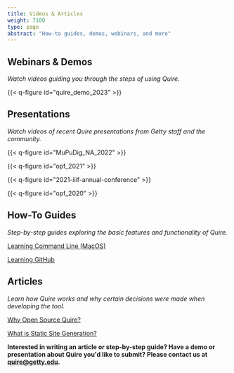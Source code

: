 ```yaml
---
title: Videos & Articles
weight: 7100
type: page
abstract: "How-to guides, demos, webinars, and more"
---
```


## Webinars & Demos

*Watch videos guiding you through the steps of using Quire.*

{{< q-figure id="quire_demo_2023" >}}

## Presentations

*Watch videos of recent Quire presentations from Getty staff and the community.*

{{< q-figure id="MuPuDig_NA_2022" >}}

{{< q-figure id="opf_2021" >}}

{{< q-figure id="2021-iiif-annual-conference" >}}

{{< q-figure id="opf_2020" >}}

## How-To Guides

*Step-by-step guides exploring the basic features and functionality of Quire.*

[Learning Command Line (MacOS)](/resources/command-line/)

[Learning GitHub](/resources/github/)


## Articles

*Learn how Quire works and why certain decisions were made when developing the tool.*

[Why Open Source Quire?](/about/open-source/)

[What is Static Site Generation?](/about/how-it-works)

**Interested in writing an article or step-by-step guide? Have a demo or presentation about Quire you'd like to submit? Please contact us at quire@getty.edu.**